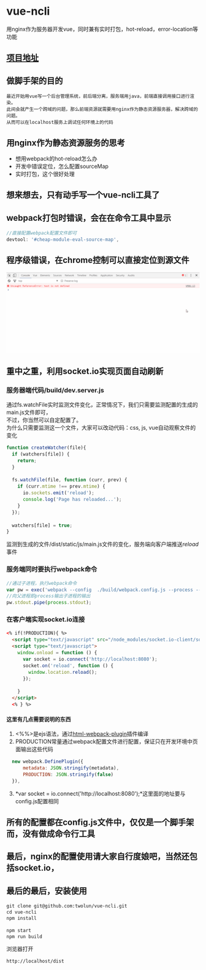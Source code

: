 # vue-ncli
用nginx作为服务器开发vue，同时兼有实时打包，hot-reload，error-location等功能  

## [项目地址](https://github.com/twolun/vue-ncli)

## 做脚手架的目的
```
最近开始用vue写一个后台管理系统，前后端分离，服务端用java，前端直接调用接口进行渲染。  
此间会就产生一个跨域的问题，那么前端资源就需要用nginx作为静态资源服务器，解决跨域的问题。  
从而可以在localhost服务上调试任何环境上的代码
```

## 用nginx作为静态资源服务的思考
- 想用webpack的hot-reload怎么办
- 开发中错误定位，怎么配置sourceMap
- 实时打包，这个很好处理

## 想来想去，只有动手写一个vue-ncli工具了

## webpack打包时错误，会在在命令工具中显示
```js
//直接配置webpack配置文件即可
devtool: '#cheap-module-eval-source-map',
```

## 程序级错误，在chrome控制可以直接定位到源文件
![error-location](/doc_images/error-location.gif)

## 重中之重，利用socket.io实现页面自动刷新 

### 服务器端代码/build/dev.server.js
通过fs.watchFile实时监测文件变化，正常情况下，我们只需要监测配置的生成的main.js文件即可，  
不过，你当然可以自定配置了。  
为什么只需要监测这一个文件，大家可以改动代码：css, js, vue自动观察文件的变化

```js
function createWatcher(file){
  if (watchers[file]) {
    return;
  }

  fs.watchFile(file, function (curr, prev) {
    if (curr.mtime !== prev.mtime) {
      io.sockets.emit('reload');
      console.log('Page has reloaded...');
    }
  });

  watchers[file] = true;
}
```

  监测到生成的文件/dist/static/js/main.js文件的变化，服务端向客户端推送*reload*事件

### 服务端同时要执行webpack命令
```js
//通过子进程，执行webpack命令
var pw = exec('webpack --config  ./build/webpack.config.js --process --colors --display-error-details -w');
//向父进程即process输出子进程的输出
pw.stdout.pipe(process.stdout);
```

### 在客户端实现socket.io连接
```html
<% if(!PRODUCTION){ %>
  <script type="text/javascript" src="/node_modules/socket.io-client/socket.io.js"></script>
  <script type="text/javascript">
    window.onload = function () {
      var socket = io.connect('http://localhost:8080');
      socket.on('reload', function () {
        window.location.reload();
      });
      
    }
  </script>
  <% } %>
```

#### 这里有几点需要说明的东西
1. <%%>是ejs语法，通过[html-webpack-plugin](https://github.com/ampedandwired/html-webpack-plugin)插件编译
2. PRODUCTION常量通过webpack配置文件进行配置，保证只在开发环境中页面输出这些代码
```js
  new webpack.DefinePlugin({
      metadata: JSON.stringify(metadata),
      PRODUCTION: JSON.stringify(false)
  }),
```
3. *var socket = io.connect('http://localhost:8080');*这里面的地址要与config.js配置相同

## 所有的配置都在config.js文件中，仅仅是一个脚手架而，没有做成命令行工具

## 最后，nginx的配置使用请大家自行度娘吧，当然还包括socket.io，

## 最后的最后，安装使用
```
git clone git@github.com:twolun/vue-ncli.git 
cd vue-ncli  
npm install  
  
npm start  
npm run build

```

浏览器打开 
```
http://localhost/dist
```





